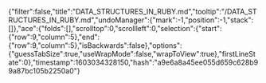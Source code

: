 {"filter":false,"title":"DATA_STRUCTURES_IN_RUBY.md","tooltip":"/DATA_STRUCTURES_IN_RUBY.md","undoManager":{"mark":-1,"position":-1,"stack":[]},"ace":{"folds":[],"scrolltop":0,"scrollleft":0,"selection":{"start":{"row":9,"column":5},"end":{"row":9,"column":5},"isBackwards":false},"options":{"guessTabSize":true,"useWrapMode":false,"wrapToView":true},"firstLineState":0},"timestamp":1603034328150,"hash":"a9e6a8a45ee055d659c628b99a87bc105b2250a0"}